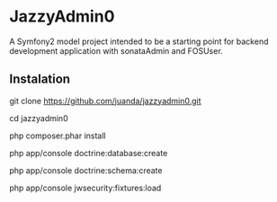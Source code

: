 JazzyAdmin0
===========

A Symfony2 model project intended to be a starting point for backend development application with sonataAdmin and FOSUser.

Instalation
-----------

git clone https://github.com/juanda/jazzyadmin0.git

cd jazzyadmin0

php composer.phar install

php app/console doctrine:database:create

php app/console doctrine:schema:create

php app/console jwsecurity:fixtures:load 


